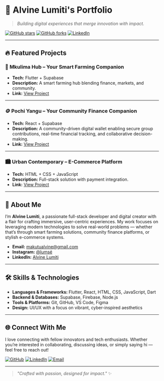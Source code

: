 # 👑 Alvine Lumiti's Portfolio

> _Building digital experiences that merge innovation with impact._

[![GitHub stars](https://img.shields.io/github/stars/Mal-archLumi/portfolio?style=social)](https://github.com/Mal-archLumi/Portfolio/stargazers)
[![GitHub forks](https://img.shields.io/github/forks/Mal-archLumi/your-repo?style=social)](https://github.com/Mal-archLumi/Portfolio/network/members)
[![LinkedIn](https://img.shields.io/badge/LinkedIn-Connect-blue?style=flat&logo=linkedin)]((https://www.linkedin.com/in/alvine-lumiti-7a1a73299/))

---

## 🔥 Featured Projects

### 🌾 **Mkulima Hub – Your Smart Farming Companion**
- **Tech:** Flutter + Supabase  
- **Description:** A smart farming hub blending finance, markets, and community.
- **Link:** [View Project](#)

---

### 🪙 **Pochi Yangu – Your Community Finance Companion**
- **Tech:** React + Supabase  
- **Description:** A community-driven digital wallet enabling secure group contributions, real-time financial tracking, and collaborative decision-making.
- **Link:** [View Project](#)

---

### 🏙️ **Urban Contemporary – E-Commerce Platform**
- **Tech:** HTML + CSS + JavaScript  
- **Description:** Full-stack solution with payment integration.
- **Link:** [View Project](#)

---

## 🚀 About Me

I’m **Alvine Lumiti**, a passionate full-stack developer and digital creator with a flair for crafting immersive, user-centric experiences. My work focuses on leveraging modern technologies to solve real-world problems — whether that’s through smart farming solutions, community finance platforms, or stylish e-commerce systems.

- **Email:** [makutualvine@gmail.com](mailto:makutualvine@gmail.com)
- **Instagram:** [@lumsé](https://instagram.com/lumsé)
- **LinkedIn:** [Alvine Lumiti](https://linkedin.com/in/your-link)

---

## 🛠️ Skills & Technologies

- **Languages & Frameworks:** Flutter, React, HTML, CSS, JavaScript, Dart
- **Backend & Databases:** Supabase, Firebase, Node.js
- **Tools & Platforms:** Git, GitHub, VS Code, Figma
- **Design:** UI/UX with a focus on vibrant, cyber-inspired aesthetics

---

## 🌐 Connect With Me

I love connecting with fellow innovators and tech enthusiasts. Whether you’re interested in collaborating, discussing ideas, or simply saying hi — feel free to reach out!

[![GitHub](https://img.shields.io/badge/GitHub-Connect-black?style=for-the-badge&logo=github)](https://github.com/Mal-archLumi)
[![LinkedIn](https://img.shields.io/badge/LinkedIn-Connect-blue?style=for-the-badge&logo=linkedin)]((https://www.linkedin.com/in/alvine-lumiti-7a1a73299/))
[![Email](https://img.shields.io/badge/Email-Contact-red?style=for-the-badge&logo=gmail)](mailto:makutualvine@gmail.com)

---

> _"Crafted with passion, designed for impact."_ ✨

